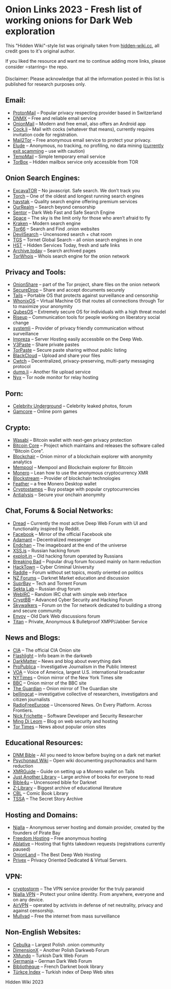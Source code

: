 Onion Links 2023 - Fresh list of working onions for Dark Web exploration
================
This "Hidden Wiki"-style list was originally taken from [hidden-wiki.cc](https://hidden-wiki.cc), all credit goes to it's original author.   

If you liked the resource and want me to continue adding more links, please consider :star:starring:star:  the repo.

Disclaimer: Please acknowledge that all the information posted in this list is published for research purposes only.

Email:
---------------------

*   [ProtonMail](https://protonmailrmez3lotccipshtkleegetolb73fuirgj7r4o4vfu7ozyd.onion/) – Popular privacy respecting provider based in Switzerland
*   [DNMX](http://dnmxjaitaiafwmss2lx7tbs5bv66l7vjdmb5mtb3yqpxqhk3it5zivad.onion/) – Free and reliable email service
*   [OnionMail](http://pflujznptk5lmuf6xwadfqy6nffykdvahfbljh7liljailjbxrgvhfid.onion/) – Modern and free email, also offers an Android app
*   [Cock.li](http://rurcblzhmdk22kttfkel2zduhyu3r6to7knyc7wiorzrx5gw4c3lftad.onion/) – Mail with cocks (whatever that means), currently requires invitation code for registration.
*   [Mail2Tor](http://mail2torjgmxgexntbrmhvgluavhj7ouul5yar6ylbvjkxwqf6ixkwyd.onion/) – Free anonymous email service to protect your privacy.
*   [Elude](http://eludemailxhnqzfmxehy3bk5guyhlxbunfyhkcksv4gvx6d3wcf6smad.onion/) – Anonymous, no tracking, no profiling, no data mining ([currently exit scamming](https://hidden-wiki.cc/elude-exit-scam-allert/) – use with caution)
*   [TempMail](http://tempmail4gi5qfqzjs2bxo3wf6eurpelxmior6ohzq5vw7aeay67wiyd.onion/) – Simple temporary email service
*   [TorBox](http://torbox36ijlcevujx7mjb4oiusvwgvmue7jfn2cvutwa6kl6to3uyqad.onion/) – Hidden mailbox service only accessible from TOR

Onion Search Engines:
---------------------

*   [ExcavaTOR](http://2fd6cemt4gmccflhm6imvdfvli3nf7zn6rfrwpsy7uhxrgbypvwf5fad.onion) – No javascript. Safe search. We don’t track you
*   [Torch](http://torchdeedp3i2jigzjdmfpn5ttjhthh5wbmda2rr3jvqjg5p77c54dqd.onion/) – One of the oldest and longest running search engines
*   [haystak](http://haystak5njsmn2hqkewecpaxetahtwhsbsa64jom2k22z5afxhnpxfid.onion) – Quality search engine offering premium services
*   [OurRealm](http://orealmvxooetglfeguv2vp65a3rig2baq2ljc7jxxs4hsqsrcemkxcad.onion) – Search beyond censorship
*   [Sentor](http://e27slbec2ykiyo26gfuovaehuzsydffbit5nlxid53kigw3pvz6uosqd.onion/) – Dark Web Fast and Safe Search Engine
*   [Space](http://spacednczzrstmwlrt2olozfyrxcnrn3seyz2t4nhigujx5yivfy23id.onion/) – The sky is the limit only for those who aren’t afraid to fly
*   [Kraken](http://krakenai2gmgwwqyo7bcklv2lzcvhe7cxzzva2xpygyax5f33oqnxpad.onion/) – Modern search engine
*   [Tor66](http://tor66sewebgixwhcqfnp5inzp5x5uohhdy3kvtnyfxc2e5mxiuh34iid.onion/) – Search and Find .onion websites
*   [DevilSearch](http://search65pq2x5oh4o4qlxk2zvoa5zhbfi6mx4br4oc33rpxuayauwsqd.onion) – Uncensored search + chat room
*   [TGS](http://xcprh4cjas33jnxgs3zhakof6mctilfxigwjcsevdfap7vtyj57lmjad.onion/tgs/) – Tornet Global Search – all onion search engines in one
*   [HST](http://q3o3hdjbf6vwxdnpskyhxw7w7rnmnfhz2szbuala4q24x6csbp7adiad.onion/) – Hidden Services Today, fresh and safe links
*   [Archive.today](http://archiveiya74codqgiixo33q62qlrqtkgmcitqx5u2oeqnmn5bpcbiyd.onion/) – Search archived pages
*   [TorWhois](http://torwhois2wo3cdwveznqlf2jz7ezm6icqrmnnr3fnez67vnyatqc65ad.onion/) – Whois search engine for the onion network

Privacy and Tools:
------------------

*   [OnionShare](http://lldan5gahapx5k7iafb3s4ikijc4ni7gx5iywdflkba5y2ezyg6sjgyd.onion/) – part of the Tor project, share files on the onion network
*   [SecureDrop](http://sdolvtfhatvsysc6l34d65ymdwxcujausv7k5jk4cy5ttzhjoi6fzvyd.onion/) – Share and accept documents securely
*   [Tails](https://tails.boum.org/) – Portable OS that protects against surveillance and censorship
*   [WhonixOS](http://www.dds6qkxpwdeubwucdiaord2xgbbeyds25rbsgr73tbfpqpt4a6vjwsyd.onion/) – Virtual Machine OS that routes all connections through Tor to maximize your anonymity
*   [QubesOS](http://qubesosfasa4zl44o4tws22di6kepyzfeqv3tg4e3ztknltfxqrymdad.onion/) – Extremely secure OS for individuals with a high threat model
*   [Riseup](http://vww6ybal4bd7szmgncyruucpgfkqahzddi37ktceo3ah7ngmcopnpyyd.onion/) – Communication tools for people working on liberatory social change
*   [systemli](http://7sk2kov2xwx6cbc32phynrifegg6pklmzs7luwcggtzrnlsolxxuyfyd.onion) – Provider of privacy friendly communication without surveillance
*   [Impreza](https://imprezareshna326gqgmbdzwmnad2wnjmeowh45bs2buxarh5qummjad.onion/) – Server Hosting easily accessbile on the Deep Web.
*   [V3Paste](http://v3pastedc5jeqahtq77gvu3vz222bcqhlfubfunzjzqedg6jdqqlvgqd.onion/) – Share private pastes
*   [TorPaste](http://torpastezr7464pevuvdjisbvaf4yqi4n7sgz7lkwgqwxznwy5duj4ad.onion/) – Secure paste sharing without public listing
*   [BlackCloud](http://bcloudwenjxgcxjh6uheyt72a5isimzgg4kv5u74jb2s22y3hzpwh6id.onion/) – Upload and share your files
*   [Cwtch](http://cwtchim3z2gdsyb27acfc26lup5aqbegjrjsqulzrnkuoalq5h4gmcid.onion/) – Decentralized, privacy-preserving, multi-party messaging protocol
*   [dump.li](http://dumpliwoard5qsrrsroni7bdiishealhky4snigbzfmzcquwo3kml4id.onion/) – Another file upload service
*   [Nyx](http://3ewfgrt4gzfccp6bnquhqb266r3zepiqpnsk3falwygkegtluwuyevid.onion/) – Tor node monitor for relay hosting

Porn:
-----

*   [Celebrity Underground](http://hades2zhljgorcyrb5zc3ifdnjvjicjoxfmxcviq7mm4h477a3wg6fid.onion/) – Celebrity leaked photos, forum
*   [Gamcore](http://gamcored5widhilqmnyv7msosxpcqsvyunyljk6sx6swnzmzy2km2oyd.onion/) – Online porn games

Crypto:
-------

*   [Wasabi](http://wasabiukrxmkdgve5kynjztuovbg43uxcbcxn6y2okcrsg7gb6jdmbad.onion/) – Bitcoin wallet with next-gen privacy protection
*   [Bitcoin Core](http://6hasakffvppilxgehrswmffqurlcjjjhd76jgvaqmsg6ul25s7t3rzyd.onion/) – Project which maintains and releases the software called “Bitcoin Core”.
*   [Blockchair](http://blkchairbknpn73cfjhevhla7rkp4ed5gg2knctvv7it4lioy22defid.onion/) – Onion mirror of a blockchain explorer with anonymity analytics
*   [Mempool](http://mempoolhqx4isw62xs7abwphsq7ldayuidyx2v2oethdhhj6mlo2r6ad.onion/) – Mempool and Blockchain explorer for Bitcoin
*   [Monero](http://monerotoruzizulg5ttgat2emf4d6fbmiea25detrmmy7erypseyteyd.onion/) – Lean how to use the anonymous cryptocurrency XMR
*   [Blockstream](http://explorerzydxu5ecjrkwceayqybizmpjjznk5izmitf2modhcusuqlid.onion/) – Provider of blockchain technologies
*   [Feather](http://featherdvtpi7ckdbkb2yxjfwx3oyvr3xjz3oo4rszylfzjdg6pbm3id.onion/) – a free Monero Desktop wallet
*   [Cryptostamps](http://lgh3eosuqrrtvwx3s4nurujcqrm53ba5vqsbim5k5ntdpo33qkl7buyd.onion/) – Buy postage with popular cryptocurrencies
*   [Antialysis](http://pdcdvggsz5vhzbtxqn2rh27qovzga4pnrygya4ossewu64dqh2tvhsyd.onion/) – Secure your onchain anonymity

Chat, Forums & Social Networks:
-------------------------------

*   [Dread](http://dreadytofatroptsdj6io7l3xptbet6onoyno2yv7jicoxknyazubrad.onion/) – Currently the most active Deep Web Forum with UI and functionality inspired by Reddit.
*   [Facebook](http://facebookwkhpilnemxj7asaniu7vnjjbiltxjqhye3mhbshg7kx5tfyd.onion) – Mirror of the official Facebook site
*   [Adamant](http://adamant6457join2rxdkr2y7iqatar7n4n72lordxeknj435i4cjhpyd.onion/) – Decentralized messenger
*   [Endchan](http://enxx3byspwsdo446jujc52ucy2pf5urdbhqw3kbsfhlfjwmbpj5smdad.onion/) – The imageboard at the end of the universe
*   [XSS.is](http://xssforumv3isucukbxhdhwz67hoa5e2voakcfkuieq4ch257vsburuid.onion/) – Russian hacking forum
*   [exploit.in](https://exploitivzcm5dawzhe6c32bbylyggbjvh5dyvsvb5lkuz5ptmunkmqd.onion) – Old hacking forum operated by Russians
*   [Breaking Bad](http://bbzzzsvqcrqtki6umym6itiixfhni37ybtt7mkbjyxn2pgllzxf2qgyd.onion/) – Popular drug forum focused mainly on harm reduction
*   [HackTown](http://hacktowns3sba2xavxecm23aoocvzciaxirh3vekg2ovzdjgjxedfvqd.onion/) – Cyber Criminal University
*   [Raddle](http://c32zjeghcp5tj3kb72pltz56piei66drc63vkhn5yixiyk4cmerrjtid.onion/) – Forum without set topics, mostly oriented on politics
*   [NZ Forums](http://nzdnmfcf2z5pd3vwfyfy3jhwoubv6qnumdglspqhurqnuvr52khatdad.onion/) – Darknet Market education and discussion
*   [SuprBay](http://suprbaydvdcaynfo4dgdzgxb4zuso7rftlil5yg5kqjefnw4wq4ulcad.onion/) – Tech and Torrent Forum
*   [Sekta Lab](http://bpynhpfpdydv6axdm2xeu6y6cbzed73aztxdjyq5gygblzt6v2zjegid.onion/) – Russian drug forum
*   [WebIRC](http://34vnln24rlakgbk6gpityvljieayyw7q4bhdbbgs6zp2v5nbh345zgad.onion) – Random IRC chat with simple web interface
*   [CryptBB](http://cryptbbtg65gibadeeo2awe3j7s6evg7eklserehqr4w4e2bis5tebid.onion/) – Advanced Cyber Security and Hacking Forum
*   [Skywalkers](http://cr756sdj2ukmiid6io6wlp5clg7227af7ttqqnge2t357bwdgsr22did.onion) – Forum on the Tor network dedicated to building a strong and secure community
*   [Envoy](http://envoyyvazgz2wbkq65md7dcqsgmujmgksowhx2446yep7tgnpfvlxbqd.onion/) – Old Dark Web discussions forum
*   [Titan](http://titanxsu7bfd7vlyyffilprauwngr4acbnz27ulfhyxrqutu7atyptad.onion/) – Private, Anonymous & Bulletproof XMPP/Jabber Service

News and Blogs:
---------------

*   [CIA](http://ciadotgov4sjwlzihbbgxnqg3xiyrg7so2r2o3lt5wz5ypk4sxyjstad.onion/) – The official CIA Onion site
*   [Flashlight](http://ovgl57qc3a5abwqgdhdtssvmydr6f6mjz6ey23thwy63pmbxqmi45iid.onion/) – Info beam in the darkweb
*   [DarkMatter](http://dark3i5wry7zl7hdpmidmaflve7cmxzhvhpoutrryb5vd44qc52tbhad.onion/) – News and blog about everything dark
*   [ProPublica](http://p53lf57qovyuvwsc6xnrppyply3vtqm7l6pcobkmyqsiofyeznfu5uqd.onion/) – Investigative Journalism in the Public Interest
*   [VOA](https://www.voanews5aitmne6gs2btokcacixclgfl43cv27sirgbauyyjylwpdtqd.onion/) – Voice of America, largest U.S. international broadcaster
*   [NYTimes](https://www.nytimesn7cgmftshazwhfgzm37qxb44r64ytbb2dj3x62d2lljsciiyd.onion/) – Onion mirror of the New York Times site
*   [BBC](https://www.bbcnewsd73hkzno2ini43t4gblxvycyac5aw4gnv7t2rccijh7745uqd.onion/) – Onion mirror of the BBC site
*   [The Guardian](https://www.guardian2zotagl6tmjucg3lrhxdk4dw3lhbqnkvvkywawy3oqfoprid.onion/) – Onion mirror of The Guardian site
*   [bellingcat](http://www.bellcatmbguthn3age23lrbseln2lryzv3mt7whis7ktjw4qrestbzad.onion/) – investigative collective of researchers, investigators and citizen journalists
*   [RadioFreeEurope](https://www.rferlo2zxgv23tct66v45s5mecftol5vod3hf4rqbipfp46fqu2q56ad.onion/) – Uncensored News. On Every Platform. Across Frontiers.
*   [Nick Frichette](https://nickf43ab43xxf3yqgzy5uedsjij6h473rmbyzq6inohcnr3lohlu3yd.onion/) – Software Developer and Security Researcher
*   [Ming Di Leom](https://xw226dvxac7jzcpsf4xb64r4epr6o5hgn46dxlqk7gnjptakik6xnzqd.onion/) – Blog on web security and hosting
*   [Tor Times](http://tortimeswqlzti2aqbjoieisne4ubyuoeiiugel2layyudcfrwln76qd.onion/) – News about popular onion sites

Educational Resources:
----------------------

*   [DNM Bible](http://biblemeowimkh3utujmhm6oh2oeb3ubjw2lpgeq3lahrfr2l6ev6zgyd.onion/) – All you need to know before buying on a dark net market
*   [Psychonaut Wiki](http://vvedndyt433kopnhv6vejxnut54y5752vpxshjaqmj7ftwiu6quiv2ad.onion/wiki/Main_Page) – Open wiki documenting psychonautics and harm reduction
*   [XMRGuide](http://xmrguide25ibknxgaray5rqksrclddxqku3ggdcnzg4ogdi5qkdkd2yd.onion/) – Guide on setting up a Monero wallet on Tails
*   [Just Another Library](http://libraryfyuybp7oyidyya3ah5xvwgyx6weauoini7zyz555litmmumad.onion/) – Large archive of books for everyone to read
*   [Bible4u](https://bible4u2lvhacg4b3to2e2veqpwmrc2c3tjf2wuuqiz332vlwmr4xbad.onion/) – Uncensored bible for Darknet
*   [Z-Library](http://loginzlib2vrak5zzpcocc3ouizykn6k5qecgj2tzlnab5wcbqhembyd.onion/) – Biggest archive of educational literature
*   [CBL](http://nv3x2jozywh63fkohn5mwp2d73vasusjixn3im3ueof52fmbjsigw6ad.onion/) – Comic Book Library
*   [TSSA](http://tssa3yo5xfkcn4razcnmdhw5uxshx6zwzngwizpyf7phvea3gccrqbad.onion/) – The Secret Story Archive

Hosting and Domains:
--------------------

*   [Njalla](https://njallalafimoej5i4eg7vlnqjvmb6zhdh27qxcatdn647jtwwwui3nad.onion) – Anonymous server hosting and domain provider, created by the founders of Pirate Bay
*   [Freedom Hosting](http://fhostingineiwjg6cppciac2bemu42nwsupvvisihnczinok362qfrqd.onion/) – Free anonymous hosting
*   [Ablative](http://hzwjmjimhr7bdmfv2doll4upibt5ojjmpo3pbp5ctwcg37n3hyk7qzid.onion/) – Hosting that fights takedown requests (registrations currently paused)
*   [OnionLand](http://dwebkjkovsjobzrb45dz6prnlifnapiyp2dba33vcmcsaikr2re4d5qd.onion/) – The Best Deep Web Hosting
*   [Privex](http://privex3guvvasyer6pxz2fqcgy56auvw5egkir6ykwpptferdcb5toad.onion/) – Privacy Oriented Dedicated & Virtual Servers.

VPN:
----

*   [cryptostorm](http://stormwayszuh4juycoy4kwoww5gvcu2c4tdtpkup667pdwe4qenzwayd.onion/) – The VPN service provider for the truly paranoid
*   [Njalla VPN](https://njallalafimoej5i4eg7vlnqjvmb6zhdh27qxcatdn647jtwwwui3nad.onion/vpn/) – Protect your online identity. From anywhere, everyone and on any device.
*   [AirVPN](https://airvpn3epnw2fnsbx5x2ppzjs6vxtdarldas7wjyqvhscj7x43fxylqd.onion/) – operated by activists in defense of net neutrality, privacy and against censorship.
*   [Mullvad](http://o54hon2e2vj6c7m3aqqu6uyece65by3vgoxxhlqlsvkmacw6a7m7kiad.onion) – Free the internet from mass surveillance

Non-English Websites:
---------------------

*   [Cebulka](http://cebulka7uxchnbpvmqapg5pfos4ngaxglsktzvha7a5rigndghvadeyd.onion/) – Largest Polish .onion community
*   [DimensionX](http://uo57sqpw4h3g3y3w2j346vxidgcv2iwfaxeyt3ww3tzkj2i5k7a5tpqd.onion/) – Another Polish Darkweb Forum
*   [XMundo](http://g5pg3tne3trkettbadkccajxzsl55ih63stkaogjkmcza62pmawptcyd.onion/) – Turkish Dark Web Forum
*   [Germania](http://germania7zs27fu3gi76wlr5rd64cc2yjexyzvrbm4jufk7pibrpizad.onion/) – German Dark Web Forum
*   [Bibliothèque](http://bibliotgj7uoalolnsxwebynomyz4jwqibaq4hsgl5tnhpvyfmfzsbyd.onion/) – French Darknet book library
*   [Türkçe İndex](http://indexzz7n3cq4slh5bh2lcctmiwk2y7epxjvkpyaemtuat2alprveyid.onion/) – Turkish index of Deep Web sites

Hidden Wiki 2023
